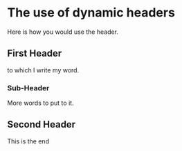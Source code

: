 <!-- GENERATED DOCUMENT DO NOT EDIT! -->
<!-- prettier-ignore-start -->
<!-- markdownlint-disable -->

<!-- Compiled with doculisp (version 1.2.3) https://www.npmjs.com/package/doculisp -->

# The use of dynamic headers #

Here is how you would use the header.

## First Header ##

to which I write my word.

### Sub-Header ###

More words to put to it.

## Second Header ##

This is the end

<!-- markdownlint-restore -->
<!-- prettier-ignore-end -->
<!-- GENERATED DOCUMENT DO NOT EDIT! -->
